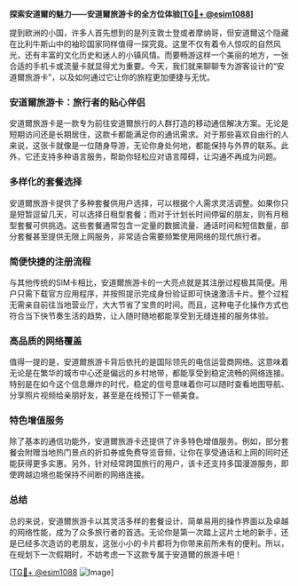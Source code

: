 **探索安道爾的魅力——安道爾旅游卡的全方位体验[[TG💪+ @esim1088](https://t.me/s/esim1088)]**

提到欧洲的小国，许多人首先想到的是列支敦士登或者摩纳哥，但安道爾这个隐藏在比利牛斯山中的袖珍国家同样值得一探究竟。这里不仅有着令人惊叹的自然风光，还有丰富的文化历史和迷人的小镇风情。而要畅游这样一个美丽的地方，一张合适的手机卡或流量卡就显得尤为重要。今天，我们就来聊聊专为游客设计的“安道爾旅游卡”，以及如何通过它让你的旅程更加便捷与无忧。

### 安道爾旅游卡：旅行者的贴心伴侣

安道爾旅游卡是一款专为前往安道爾旅行的人群打造的移动通信解决方案。无论是短期访问还是长期居住，这款卡都能满足你的通讯需求。对于那些喜欢自由行的人来说，这张卡就像是一位随身导游，无论你身处何地，都能保持与外界的联系。此外，它还支持多种语言服务，帮助你轻松应对语言障碍，让沟通不再成为问题。

### 多样化的套餐选择

安道爾旅游卡提供了多种套餐供用户选择，可以根据个人需求灵活调整。如果你只是短暂逗留几天，可以选择日租型套餐；而对于计划长时间停留的朋友，则有月租型套餐可供挑选。这些套餐通常包含一定量的数据流量、通话时间和短信数量，部分套餐甚至提供无限上网服务，非常适合需要频繁使用网络的现代旅行者。

### 简便快捷的注册流程

与其他传统的SIM卡相比，安道爾旅游卡的一大亮点就是其注册过程极其简便。用户只需下载官方应用程序，并按照提示完成身份验证即可快速激活卡片。整个过程无需亲自前往当地营业厅，大大节省了宝贵的时间。而且，这种电子化操作方式也符合当下快节奏生活的趋势，让人随时随地都能享受到无缝连接的服务体验。

### 高品质的网络覆盖

值得一提的是，安道爾旅游卡背后依托的是国际领先的电信运营商网络。这意味着无论是在繁华的城市中心还是偏远的乡村地带，都能享受到稳定流畅的网络连接。特别是在如今这个信息爆炸的时代，稳定的信号意味着你可以随时查看地图导航、分享照片视频给亲朋好友，甚至是在线预订下一顿美食。

### 特色增值服务

除了基本的通信功能外，安道爾旅游卡还提供了许多特色增值服务。例如，部分套餐会附赠当地热门景点的折扣券或免费导览音频，让你在享受通话和上网的同时还能获得更多实惠。另外，针对经常跨国旅行的用户，该卡还支持多国漫游服务，即使跨越边境也能保持不间断的网络连接。

### 总结

总的来说，安道爾旅游卡以其灵活多样的套餐设计、简单易用的操作界面以及卓越的网络性能，成为了众多旅行者的首选。无论你是第一次踏上这片土地的新手，还是已经多次造访的老朋友，这张小小的卡片都将为你带来前所未有的便利。所以，在规划下一次假期时，不妨考虑一下这款专属于安道爾的旅游卡吧！

[[TG💪+ @esim1088](https://t.me/s/esim1088) ![Image](https://i.postimg.cc/4NQfJmqS/Snipaste-2025-05-13-00-14-12.png)]